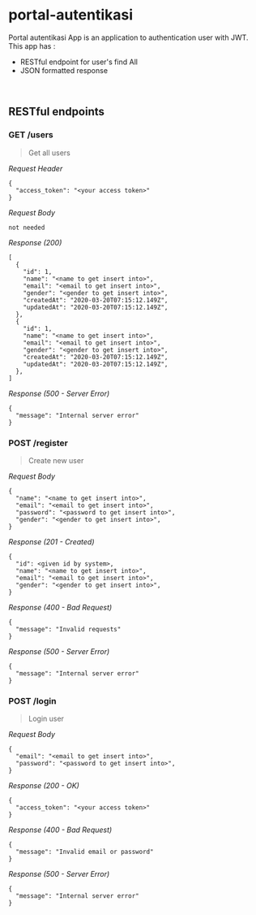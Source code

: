 # portal-autentikasi

Portal autentikasi App is an application to authentication user with JWT. This app has : 
* RESTful endpoint for user's find All
* JSON formatted response

&nbsp;

## RESTful endpoints

### GET /users

> Get all users

_Request Header_
```
{
  "access_token": "<your access token>"
}
```

_Request Body_
```
not needed
```

_Response (200)_
```
[
  {
    "id": 1,
    "name": "<name to get insert into>",
    "email": "<email to get insert into>",
    "gender": "<gender to get insert into>",
    "createdAt": "2020-03-20T07:15:12.149Z",
    "updatedAt": "2020-03-20T07:15:12.149Z",
  },
  {
    "id": 1,
    "name": "<name to get insert into>",
    "email": "<email to get insert into>",
    "gender": "<gender to get insert into>",
    "createdAt": "2020-03-20T07:15:12.149Z",
    "updatedAt": "2020-03-20T07:15:12.149Z",
  },
]
```

_Response (500 - Server Error)_
```
{
  "message": "Internal server error"
}
```

### POST /register

> Create new user

_Request Body_
```
{
  "name": "<name to get insert into>",
  "email": "<email to get insert into>",
  "password": "<password to get insert into>",
  "gender": "<gender to get insert into>",  
}
```

_Response (201 - Created)_
```
{
  "id": <given id by system>,
  "name": "<name to get insert into>",
  "email": "<email to get insert into>",
  "gender": "<gender to get insert into>",
}
```

_Response (400 - Bad Request)_
```
{
  "message": "Invalid requests"
}
```

_Response (500 - Server Error)_
```
{
  "message": "Internal server error"
}
```

### POST /login

> Login user

_Request Body_
```
{
  "email": "<email to get insert into>",
  "password": "<password to get insert into>",  
}
```

_Response (200 - OK)_
```
{
  "access_token": "<your access token>"
}
```

_Response (400 - Bad Request)_
```
{
  "message": "Invalid email or password"
}
```

_Response (500 - Server Error)_
```
{
  "message": "Internal server error"
}
```